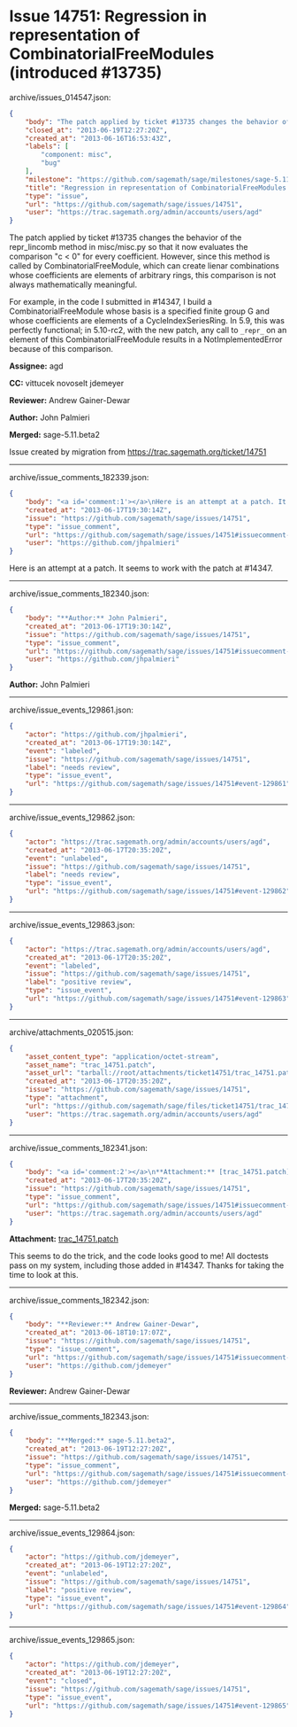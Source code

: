 # Issue 14751: Regression in representation of CombinatorialFreeModules (introduced #13735)

archive/issues_014547.json:
```json
{
    "body": "The patch applied by ticket #13735 changes the behavior of the repr_lincomb method in misc/misc.py so that it now evaluates the comparison \"c < 0\" for every coefficient. However, since this method is called by CombinatorialFreeModule, which can create lienar combinations whose coefficients are elements of arbitrary rings, this comparison is not always mathematically meaningful.\n\nFor example, in the code I submitted in #14347, I build a CombinatorialFreeModule whose basis is a specified finite group G and whose coefficients are elements of a CycleIndexSeriesRing. In 5.9, this was perfectly functional; in 5.10-rc2, with the new patch, any call to `_repr_` on an element of this CombinatorialFreeModule results in a NotImplementedError because of this comparison.\n\n**Assignee:** agd\n\n**CC:**  vittucek novoselt jdemeyer\n\n**Reviewer:** Andrew Gainer-Dewar\n\n**Author:** John Palmieri\n\n**Merged:** sage-5.11.beta2\n\nIssue created by migration from https://trac.sagemath.org/ticket/14751\n\n",
    "closed_at": "2013-06-19T12:27:20Z",
    "created_at": "2013-06-16T16:53:43Z",
    "labels": [
        "component: misc",
        "bug"
    ],
    "milestone": "https://github.com/sagemath/sage/milestones/sage-5.11",
    "title": "Regression in representation of CombinatorialFreeModules (introduced #13735)",
    "type": "issue",
    "url": "https://github.com/sagemath/sage/issues/14751",
    "user": "https://trac.sagemath.org/admin/accounts/users/agd"
}
```
The patch applied by ticket #13735 changes the behavior of the repr_lincomb method in misc/misc.py so that it now evaluates the comparison "c < 0" for every coefficient. However, since this method is called by CombinatorialFreeModule, which can create lienar combinations whose coefficients are elements of arbitrary rings, this comparison is not always mathematically meaningful.

For example, in the code I submitted in #14347, I build a CombinatorialFreeModule whose basis is a specified finite group G and whose coefficients are elements of a CycleIndexSeriesRing. In 5.9, this was perfectly functional; in 5.10-rc2, with the new patch, any call to `_repr_` on an element of this CombinatorialFreeModule results in a NotImplementedError because of this comparison.

**Assignee:** agd

**CC:**  vittucek novoselt jdemeyer

**Reviewer:** Andrew Gainer-Dewar

**Author:** John Palmieri

**Merged:** sage-5.11.beta2

Issue created by migration from https://trac.sagemath.org/ticket/14751





---

archive/issue_comments_182339.json:
```json
{
    "body": "<a id='comment:1'></a>\nHere is an attempt at a patch. It seems to work with the patch at #14347.",
    "created_at": "2013-06-17T19:30:14Z",
    "issue": "https://github.com/sagemath/sage/issues/14751",
    "type": "issue_comment",
    "url": "https://github.com/sagemath/sage/issues/14751#issuecomment-182339",
    "user": "https://github.com/jhpalmieri"
}
```

<a id='comment:1'></a>
Here is an attempt at a patch. It seems to work with the patch at #14347.



---

archive/issue_comments_182340.json:
```json
{
    "body": "**Author:** John Palmieri",
    "created_at": "2013-06-17T19:30:14Z",
    "issue": "https://github.com/sagemath/sage/issues/14751",
    "type": "issue_comment",
    "url": "https://github.com/sagemath/sage/issues/14751#issuecomment-182340",
    "user": "https://github.com/jhpalmieri"
}
```

**Author:** John Palmieri



---

archive/issue_events_129861.json:
```json
{
    "actor": "https://github.com/jhpalmieri",
    "created_at": "2013-06-17T19:30:14Z",
    "event": "labeled",
    "issue": "https://github.com/sagemath/sage/issues/14751",
    "label": "needs review",
    "type": "issue_event",
    "url": "https://github.com/sagemath/sage/issues/14751#event-129861"
}
```



---

archive/issue_events_129862.json:
```json
{
    "actor": "https://trac.sagemath.org/admin/accounts/users/agd",
    "created_at": "2013-06-17T20:35:20Z",
    "event": "unlabeled",
    "issue": "https://github.com/sagemath/sage/issues/14751",
    "label": "needs review",
    "type": "issue_event",
    "url": "https://github.com/sagemath/sage/issues/14751#event-129862"
}
```



---

archive/issue_events_129863.json:
```json
{
    "actor": "https://trac.sagemath.org/admin/accounts/users/agd",
    "created_at": "2013-06-17T20:35:20Z",
    "event": "labeled",
    "issue": "https://github.com/sagemath/sage/issues/14751",
    "label": "positive review",
    "type": "issue_event",
    "url": "https://github.com/sagemath/sage/issues/14751#event-129863"
}
```



---

archive/attachments_020515.json:
```json
{
    "asset_content_type": "application/octet-stream",
    "asset_name": "trac_14751.patch",
    "asset_url": "tarball://root/attachments/ticket14751/trac_14751.patch",
    "created_at": "2013-06-17T20:35:20Z",
    "issue": "https://github.com/sagemath/sage/issues/14751",
    "type": "attachment",
    "url": "https://github.com/sagemath/sage/files/ticket14751/trac_14751.patch",
    "user": "https://trac.sagemath.org/admin/accounts/users/agd"
}
```



---

archive/issue_comments_182341.json:
```json
{
    "body": "<a id='comment:2'></a>\n**Attachment:** [trac_14751.patch](https://github.com/sagemath/sage/files/ticket14751/trac_14751.patch)\n\nThis seems to do the trick, and the code looks good to me! All doctests pass on my system, including those added in #14347. Thanks for taking the time to look at this.",
    "created_at": "2013-06-17T20:35:20Z",
    "issue": "https://github.com/sagemath/sage/issues/14751",
    "type": "issue_comment",
    "url": "https://github.com/sagemath/sage/issues/14751#issuecomment-182341",
    "user": "https://trac.sagemath.org/admin/accounts/users/agd"
}
```

<a id='comment:2'></a>
**Attachment:** [trac_14751.patch](https://github.com/sagemath/sage/files/ticket14751/trac_14751.patch)

This seems to do the trick, and the code looks good to me! All doctests pass on my system, including those added in #14347. Thanks for taking the time to look at this.



---

archive/issue_comments_182342.json:
```json
{
    "body": "**Reviewer:** Andrew Gainer-Dewar",
    "created_at": "2013-06-18T10:17:07Z",
    "issue": "https://github.com/sagemath/sage/issues/14751",
    "type": "issue_comment",
    "url": "https://github.com/sagemath/sage/issues/14751#issuecomment-182342",
    "user": "https://github.com/jdemeyer"
}
```

**Reviewer:** Andrew Gainer-Dewar



---

archive/issue_comments_182343.json:
```json
{
    "body": "**Merged:** sage-5.11.beta2",
    "created_at": "2013-06-19T12:27:20Z",
    "issue": "https://github.com/sagemath/sage/issues/14751",
    "type": "issue_comment",
    "url": "https://github.com/sagemath/sage/issues/14751#issuecomment-182343",
    "user": "https://github.com/jdemeyer"
}
```

**Merged:** sage-5.11.beta2



---

archive/issue_events_129864.json:
```json
{
    "actor": "https://github.com/jdemeyer",
    "created_at": "2013-06-19T12:27:20Z",
    "event": "unlabeled",
    "issue": "https://github.com/sagemath/sage/issues/14751",
    "label": "positive review",
    "type": "issue_event",
    "url": "https://github.com/sagemath/sage/issues/14751#event-129864"
}
```



---

archive/issue_events_129865.json:
```json
{
    "actor": "https://github.com/jdemeyer",
    "created_at": "2013-06-19T12:27:20Z",
    "event": "closed",
    "issue": "https://github.com/sagemath/sage/issues/14751",
    "type": "issue_event",
    "url": "https://github.com/sagemath/sage/issues/14751#event-129865"
}
```
